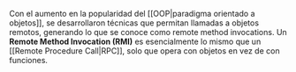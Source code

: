 Con el aumento en la popularidad del [[OOP|paradigma orientado a objetos]], se desarrollaron técnicas que permitan llamadas a objetos remotos, generando lo que se conoce como remote method invocations. Un **Remote Method Invocation (RMI)** es esencialmente lo mismo que un [[Remote Procedure Call|RPC]], solo que opera con objetos en vez de con funciones.